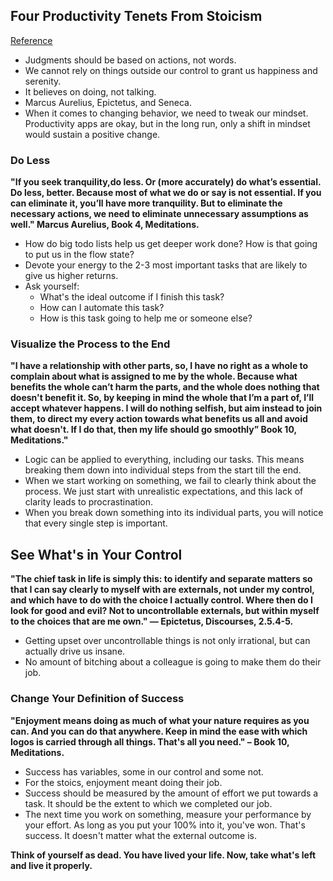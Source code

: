 ## Four Productivity Tenets From Stoicism
[Reference](https://www.pickthebrain.com/blog/four-productivity-tenets-from-stoicism/)

- Judgments should be based on actions, not words.
- We cannot rely on things outside our control to grant us happiness and serenity.
- It believes on doing, not talking.
- Marcus Aurelius, Epictetus, and Seneca.
- When it comes to changing behavior, we need to tweak our mindset. Productivity apps are okay, but in the long run, only a shift in mindset would sustain a positive change.

### Do Less

**"If you seek tranquility,do less. Or (more accurately) do what’s essential. Do less, better. Because most of what we do or say is not essential. If you can eliminate it, you’ll have more tranquility. But to eliminate the necessary actions, we need to eliminate unnecessary assumptions as well."  Marcus Aurelius, Book 4, Meditations.**

- How do big todo lists help us get deeper work done? How is that going to put us in the flow state?
- Devote your energy to the 2-3 most important tasks that are likely to give us higher returns.
- Ask yourself:
  - What's the ideal outcome if I finish this task?
  - How can I automate this task?
  - How is this task going to help me or someone else?

### Visualize the Process to the End

**"I have a relationship with other parts, so, I have no right as a whole to complain about what is assigned to me by the whole. Because what benefits the whole can’t harm the parts, and the whole does nothing that doesn't benefit it. So, by keeping in mind the whole that I’m a part of, I’ll accept whatever happens. I will do nothing selfish, but aim instead to join them, to direct my every action towards what benefits us all and avoid what doesn't. If I do that, then my life should go smoothly” Book 10, Meditations."**

- Logic can be applied to everything, including our tasks. This means breaking them down into individual steps from the start till the end.
- When we start working on something, we fail to clearly think about the process. We just start with unrealistic expectations, and this lack of clarity leads to procrastination.
- When you break down something into its individual parts, you will notice that every single step is important.

## See What's in Your Control

**"The chief task in life is simply this: to identify and separate matters so that I can say clearly to myself with are externals, not under my control, and which have to do with the choice I actually control. Where then do I look for good and evil? Not to uncontrollable externals, but within myself to the choices that are me own." — Epictetus, Discourses, 2.5.4-5.**

- Getting upset over uncontrollable things is not only irrational, but can actually drive us insane.
- No amount of bitching about a colleague is going to make them do their job.

### Change Your Definition of Success

**"Enjoyment means doing as much of what your nature requires as you can. And you can do that anywhere. Keep in mind the ease with which logos is carried through all things. That's all you need." – Book 10, Meditations.**

- Success has variables, some in our control and some not.
- For the stoics, enjoyment meant doing their job.
- Success should be measured by the amount of effort we put towards a task. It should be the extent to which we completed our job.
- The next time you work on something, measure your performance by your effort. As long as you put your 100% into it, you've won. That's success. It doesn't matter what the external outcome is.

**Think of yourself as dead. You have lived your life. Now, take what's left and live it properly.**
